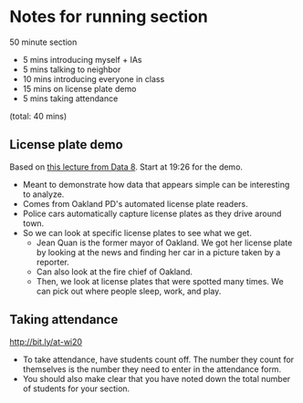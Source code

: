 # Notes for running section

50 minute section

- 5 mins introducing myself + IAs
- 5 mins talking to neighbor
- 10 mins introducing everyone in class
- 15 mins on license plate demo
- 5 mins taking attendance

(total: 40 mins)

## License plate demo

Based on [this lecture from Data 8][lec]. Start at 19:26 for the demo.

- Meant to demonstrate how data that appears simple can be interesting to analyze.
- Comes from Oakland PD's automated license plate readers.
- Police cars automatically capture license plates as they drive around town.
- So we can look at specific license plates to see what we get.
  - Jean Quan is the former mayor of Oakland. We got her license plate by
    looking at the news and finding her car in a picture taken by a reporter.
  - Can also look at the fire chief of Oakland.
  - Then, we look at license plates that were spotted many times. We can pick
    out where people sleep, work, and play.

[lec]: https://www.youtube.com/watch?v=EQQck1_Z2tI

## Taking attendance

http://bit.ly/at-wi20

- To take attendance, have students count off. The number they count for
  themselves is the number they need to enter in the attendance form.
- You should also make clear that you have noted down the total number of
  students for your section.
